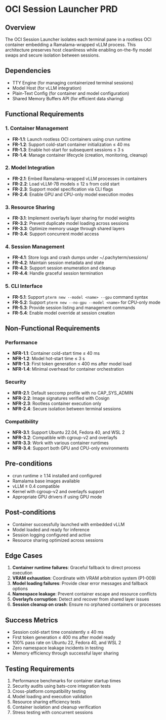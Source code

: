 # OCI Session Launcher PRD

## Overview
The OCI Session Launcher isolates each terminal pane in a rootless OCI container embedding a Ramalama-wrapped vLLM process. This architecture preserves host cleanliness while enabling on-the-fly model swaps and secure isolation between sessions.

## Dependencies
- TTY Engine (for managing containerized terminal sessions)
- Model Host (for vLLM integration)
- Plain-Text Config (for container and model configuration)
- Shared Memory Buffers API (for efficient data sharing)

## Functional Requirements

### 1. Container Management
- **FR-1.1**: Launch rootless OCI containers using crun runtime
- **FR-1.2**: Support cold-start container initialization ≤ 40 ms
- **FR-1.3**: Enable hot-start for subsequent sessions ≤ 3 s
- **FR-1.4**: Manage container lifecycle (creation, monitoring, cleanup)

### 2. Model Integration
- **FR-2.1**: Embed Ramalama-wrapped vLLM processes in containers
- **FR-2.2**: Load vLLM-7B models ≤ 12 s from cold start
- **FR-2.3**: Support model specification via CLI flags
- **FR-2.4**: Enable GPU and CPU-only model execution modes

### 3. Resource Sharing
- **FR-3.1**: Implement overlayfs layer sharing for model weights
- **FR-3.2**: Prevent duplicate model loading across sessions
- **FR-3.3**: Optimize memory usage through shared layers
- **FR-3.4**: Support concurrent model access

### 4. Session Management
- **FR-4.1**: Store logs and crash dumps under ~/.pachyterm/sessions/<id>
- **FR-4.2**: Maintain session metadata and state
- **FR-4.3**: Support session enumeration and cleanup
- **FR-4.4**: Handle graceful session termination

### 5. CLI Interface
- **FR-5.1**: Support `pterm new --model <name> --gpu` command syntax
- **FR-5.2**: Support `pterm new --no-gpu --model <name>` for CPU-only mode
- **FR-5.3**: Provide session listing and management commands
- **FR-5.4**: Enable model override at session creation

## Non-Functional Requirements

### Performance
- **NFR-1.1**: Container cold-start time ≤ 40 ms
- **NFR-1.2**: Model hot-start time ≤ 3 s
- **NFR-1.3**: First token generation ≤ 400 ms after model load
- **NFR-1.4**: Minimal overhead for container orchestration

### Security
- **NFR-2.1**: Default seccomp profile with no CAP_SYS_ADMIN
- **NFR-2.2**: Image signatures verified with Cosign
- **NFR-2.3**: Rootless container execution only
- **NFR-2.4**: Secure isolation between terminal sessions

### Compatibility
- **NFR-3.1**: Support Ubuntu 22.04, Fedora 40, and WSL 2
- **NFR-3.2**: Compatible with cgroup-v2 and overlayfs
- **NFR-3.3**: Work with various container runtimes
- **NFR-3.4**: Support both GPU and CPU-only environments

## Pre-conditions
- crun runtime ≥ 1.14 installed and configured
- Ramalama base images available
- vLLM ≥ 0.4 compatible
- Kernel with cgroup-v2 and overlayfs support
- Appropriate GPU drivers if using GPU mode

## Post-conditions
- Container successfully launched with embedded vLLM
- Model loaded and ready for inference
- Session logging configured and active
- Resource sharing optimized across sessions

## Edge Cases
1. **Container runtime failures**: Graceful fallback to direct process execution
2. **VRAM exhaustion**: Coordinate with VRAM arbitration system (P1-009)
3. **Model loading failures**: Provide clear error messages and fallback options
4. **Namespace leakage**: Prevent container escape and resource conflicts
5. **Overlayfs corruption**: Detect and recover from shared layer issues
6. **Session cleanup on crash**: Ensure no orphaned containers or processes

## Success Metrics
- Session cold-start time consistently ≤ 40 ms
- First token generation ≤ 400 ms after model ready
- 100% pass rate on Ubuntu 22, Fedora 40, and WSL 2
- Zero namespace leakage incidents in testing
- Memory efficiency through successful layer sharing

## Testing Requirements
1. Performance benchmarks for container startup times
2. Security audits using bats-core integration tests
3. Cross-platform compatibility testing
4. Model loading and execution validation
5. Resource sharing efficiency tests
6. Container isolation and cleanup verification
7. Stress testing with concurrent sessions
